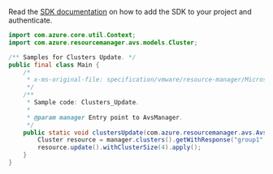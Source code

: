 Read the [SDK documentation](https://github.com/Azure/azure-sdk-for-java/blob/azure-resourcemanager-avs_1.0.0-beta.3/sdk/avs/azure-resourcemanager-avs/README.md) on how to add the SDK to your project and authenticate.

```java
import com.azure.core.util.Context;
import com.azure.resourcemanager.avs.models.Cluster;

/** Samples for Clusters Update. */
public final class Main {
    /*
     * x-ms-original-file: specification/vmware/resource-manager/Microsoft.AVS/stable/2021-12-01/examples/Clusters_Update.json
     */
    /**
     * Sample code: Clusters_Update.
     *
     * @param manager Entry point to AvsManager.
     */
    public static void clustersUpdate(com.azure.resourcemanager.avs.AvsManager manager) {
        Cluster resource = manager.clusters().getWithResponse("group1", "cloud1", "cluster1", Context.NONE).getValue();
        resource.update().withClusterSize(4).apply();
    }
}
```
